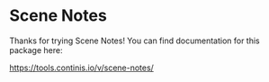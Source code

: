 # Scene Notes

Thanks for trying Scene Notes!
You can find documentation for this package here:

https://tools.continis.io/v/scene-notes/